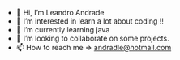 - 👋 Hi, I’m Leandro Andrade
- 👀 I’m interested in learn a lot about coding !!
- 🌱 I’m currently learning java
- 👀 I’m looking to collaborate on some projects.
- 📫 How to reach me => andradle@hotmail.com

<!---
flyther998/flyther998 is a ✨ special ✨ repository because its `README.md` (this file) appears on your GitHub profile.
You can click the Preview link to take a look at your changes.
--->
